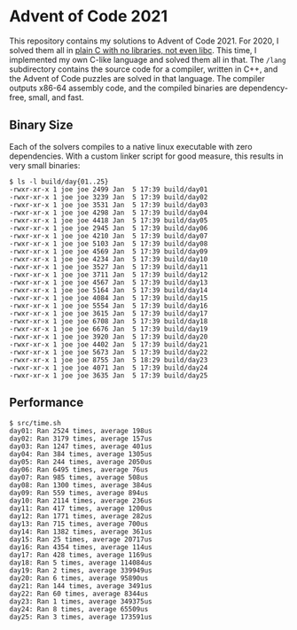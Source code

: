 # Advent of Code 2021

This repository contains my solutions to Advent of Code 2021. For 2020, I solved
them all in [plain C with no libraries, not even libc][1]. This time, I
implemented my own C-like language and solved them all in that. The `/lang`
subdirectory contains the source code for a compiler, written in C++, and the
Advent of Code puzzles are solved in that language. The compiler outputs x86-64
assembly code, and the compiled binaries are dependency-free, small, and fast.

[1]: https://github.com/Scrumplesplunge/aoc2020

## Binary Size

Each of the solvers compiles to a native linux executable with zero
dependencies. With a custom linker script for good measure, this results in very
small binaries:

    $ ls -l build/day{01..25}
    -rwxr-xr-x 1 joe joe 2499 Jan  5 17:39 build/day01
    -rwxr-xr-x 1 joe joe 3239 Jan  5 17:39 build/day02
    -rwxr-xr-x 1 joe joe 3531 Jan  5 17:39 build/day03
    -rwxr-xr-x 1 joe joe 4298 Jan  5 17:39 build/day04
    -rwxr-xr-x 1 joe joe 4418 Jan  5 17:39 build/day05
    -rwxr-xr-x 1 joe joe 2945 Jan  5 17:39 build/day06
    -rwxr-xr-x 1 joe joe 4210 Jan  5 17:39 build/day07
    -rwxr-xr-x 1 joe joe 5103 Jan  5 17:39 build/day08
    -rwxr-xr-x 1 joe joe 4569 Jan  5 17:39 build/day09
    -rwxr-xr-x 1 joe joe 4234 Jan  5 17:39 build/day10
    -rwxr-xr-x 1 joe joe 3527 Jan  5 17:39 build/day11
    -rwxr-xr-x 1 joe joe 3711 Jan  5 17:39 build/day12
    -rwxr-xr-x 1 joe joe 4567 Jan  5 17:39 build/day13
    -rwxr-xr-x 1 joe joe 5164 Jan  5 17:39 build/day14
    -rwxr-xr-x 1 joe joe 4084 Jan  5 17:39 build/day15
    -rwxr-xr-x 1 joe joe 5554 Jan  5 17:39 build/day16
    -rwxr-xr-x 1 joe joe 3615 Jan  5 17:39 build/day17
    -rwxr-xr-x 1 joe joe 6708 Jan  5 17:39 build/day18
    -rwxr-xr-x 1 joe joe 6676 Jan  5 17:39 build/day19
    -rwxr-xr-x 1 joe joe 3920 Jan  5 17:39 build/day20
    -rwxr-xr-x 1 joe joe 4402 Jan  5 17:39 build/day21
    -rwxr-xr-x 1 joe joe 5673 Jan  5 17:39 build/day22
    -rwxr-xr-x 1 joe joe 8755 Jan  5 18:29 build/day23
    -rwxr-xr-x 1 joe joe 4071 Jan  5 17:39 build/day24
    -rwxr-xr-x 1 joe joe 3635 Jan  5 17:39 build/day25

## Performance

    $ src/time.sh
    day01: Ran 2524 times, average 198us
    day02: Ran 3179 times, average 157us
    day03: Ran 1247 times, average 401us
    day04: Ran 384 times, average 1305us
    day05: Ran 244 times, average 2050us
    day06: Ran 6495 times, average 76us
    day07: Ran 985 times, average 508us
    day08: Ran 1300 times, average 384us
    day09: Ran 559 times, average 894us
    day10: Ran 2114 times, average 236us
    day11: Ran 417 times, average 1200us
    day12: Ran 1771 times, average 282us
    day13: Ran 715 times, average 700us
    day14: Ran 1382 times, average 361us
    day15: Ran 25 times, average 20717us
    day16: Ran 4354 times, average 114us
    day17: Ran 428 times, average 1169us
    day18: Ran 5 times, average 114084us
    day19: Ran 2 times, average 339949us
    day20: Ran 6 times, average 95890us
    day21: Ran 144 times, average 3491us
    day22: Ran 60 times, average 8344us
    day23: Ran 1 times, average 349375us
    day24: Ran 8 times, average 65509us
    day25: Ran 3 times, average 173591us

